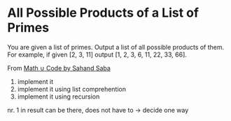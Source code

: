 # All Possible Products of a List of Primes

You are given a list of primes.
Output a list of all possible products of them.
For example, if given [2, 3, 11] output [1, 2, 3, 6, 11, 22, 33, 66].


From [Math ∪ Code by Sahand Saba](http://sahandsaba.com/interview-question-facebook-primes.html)

1. implement it
2. implement it using list comprehention
3. implement it using recursion

nr. 1 in result can be there, does not have to
-> decide one way
